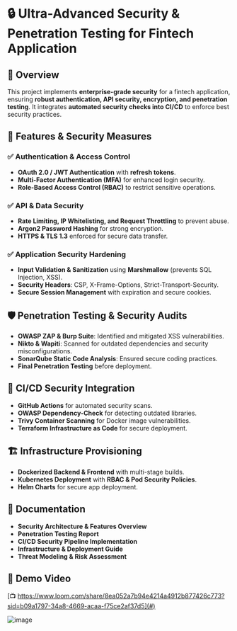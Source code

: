 # 🔒 Ultra-Advanced Security & Penetration Testing for Fintech Application

## 📌 Overview
This project implements **enterprise-grade security** for a fintech application, ensuring **robust authentication, API security, encryption, and penetration testing**. It integrates **automated security checks into CI/CD** to enforce best security practices.

## 🚀 Features & Security Measures

### ✅ **Authentication & Access Control**
- **OAuth 2.0 / JWT Authentication** with **refresh tokens**.
- **Multi-Factor Authentication (MFA)** for enhanced login security.
- **Role-Based Access Control (RBAC)** to restrict sensitive operations.

### ✅ **API & Data Security**
- **Rate Limiting, IP Whitelisting, and Request Throttling** to prevent abuse.
- **Argon2 Password Hashing** for strong encryption.
- **HTTPS & TLS 1.3** enforced for secure data transfer.

### ✅ **Application Security Hardening**
- **Input Validation & Sanitization** using **Marshmallow** (prevents SQL Injection, XSS).
- **Security Headers**: CSP, X-Frame-Options, Strict-Transport-Security.
- **Secure Session Management** with expiration and secure cookies.

## 🛡️ Penetration Testing & Security Audits
- **OWASP ZAP & Burp Suite**: Identified and mitigated XSS vulnerabilities.
- **Nikto & Wapiti**: Scanned for outdated dependencies and security misconfigurations.
- **SonarQube Static Code Analysis**: Ensured secure coding practices.
- **Final Penetration Testing** before deployment.

## 🔄 CI/CD Security Integration
- **GitHub Actions** for automated security scans.
- **OWASP Dependency-Check** for detecting outdated libraries.
- **Trivy Container Scanning** for Docker image vulnerabilities.
- **Terraform Infrastructure as Code** for secure deployment.

## 🏗️ Infrastructure Provisioning
- **Dockerized Backend & Frontend** with multi-stage builds.
- **Kubernetes Deployment** with **RBAC & Pod Security Policies**.
- **Helm Charts** for secure app deployment.

## 📑 Documentation
- **Security Architecture & Features Overview**
- **Penetration Testing Report**
- **CI/CD Security Pipeline Implementation**
- **Infrastructure & Deployment Guide**
- **Threat Modeling & Risk Assessment**

## 🎥 Demo Video
[📺 https://www.loom.com/share/8ea052a7b94e4214a4912b877426c773?sid=b09a1797-34a8-4669-acaa-f75ce2af37d5](#)

![image](https://github.com/user-attachments/assets/aa7bad69-4f5a-48de-8857-0802bb0cd236)

